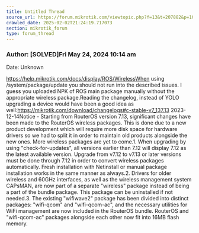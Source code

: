 ```yaml
---
title: Untitled Thread
source_url: https://forum.mikrotik.com/viewtopic.php?f=13&t=207882&p=1076965&amp;sid=1ef4b927f8b28e3b342d451b507d8371#p1076965
crawled_date: 2025-02-02T21:24:19.717073
section: mikrotik_forum
type: forum_thread
---
```


### Author: [SOLVED]Fri May 24, 2024 10:14 am
Date: Unknown

https://help.mikrotik.com/docs/display/ROS/WirelessWhen using /system/package/update you should not run into the described issues. I guess you uploaded NPK of ROS main package manually without the appropriate wireless package.Reading the changelog, instead of YOLO upgrading a device would have been a good idea as well:https://mikrotik.com/download/changelogs#c-stable-v7_137.13 2023-12-14Notice - Starting from RouterOS version 7.13, significant changes have been made to the RouterOS wireless packages. This is done due to a new product development which will require more disk space for hardware drivers so we had to split it in order to maintain old products alongside the new ones. More wireless packages are yet to come.1. When upgrading by using "check-for-updates", all versions earlier than 7.12 will display 7.12 as the latest available version. Upgrade from v7.12 to v7.13 or later versions must be done through 7.12 in order to convert wireless packages automatically. Fresh installation with Netinstall or manual package installation works in the same manner as always.2. Drivers for older wireless and 60GHz interfaces, as well as the wireless management system CAPsMAN, are now part of a separate "wireless" package instead of being a part of the bundle package. This package can be uninstalled if not needed.3. The existing "wifiwave2" package has been divided into distinct packages: "wifi-qcom" and "wifi-qcom-ac", and the necessary utilities for WiFi management are now included in the RouterOS bundle. RouterOS and "wifi-qcom-ac" packages alongside each other now fit into 16MB flash memory.

